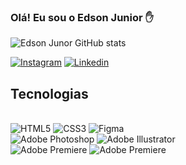### Olá! Eu sou o Edson Junior ✋

![Edson Junor GitHub stats](https://github-readme-stats.vercel.app/api?username=edsondiasjunior&show_icons=true&theme=tokyonight)

[![Instagram](https://img.shields.io/badge/Instagram-E4405F?style=for-the-badge&logo=instagram&logoColor=white)](https://www.instagram.com/eujuniordesigner/)
[![Linkedin](https://img.shields.io/badge/LinkedIn-0077B5?style=for-the-badge&logo=linkedin&logoColor=white)](https://www.linkedin.com/in/edsondiasjunior/)

## Tecnologias
<div style="display: line_block"><br>
    <img aliign="center" alt="HTML5"src="https://img.shields.io/badge/HTML5-E34F26?style=for-the-badge&logo=html5&logoColor=white" />
    <img aliign="center" alt="CSS3"src="https://img.shields.io/badge/CSS3-1572B6?style=for-the-badge&logo=css3&logoColor=white" />
    <img aliign="center" alt="Figma"src="https://img.shields.io/badge/Figma-F24E1E?style=for-the-badge&logo=figma&logoColor=white" /><br>
    <img aliign="center" alt="Adobe Photoshop"src="https://aleen42.github.io/badges/src/photoshop.svg" />
    <img aliign="center" alt="Adobe Illustrator"src="https://aleen42.github.io/badges/src/illustrator.svg" /> <br>
    <img aliign="center" alt="Adobe Premiere"src="https://aleen42.github.io/badges/src/premiere.svg" />
     <img aliign="center" alt="Adobe Premiere"src="https://aleen42.github.io/badges/src/after_effects.svg" />
    
  
   
    
<div>
